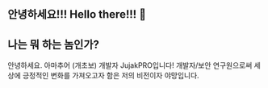 ## 안녕하세요!!! Hello there!!! 👋
## 나는 뭐 하는 놈인가?
안녕하세요. 아마추어 (개초보) 개발자 JujakPRO입니다!
개발자/보안 연구원으로써 세상에 긍정적인 변화를 가져오고자 함은 저의 비전이자 야망입니다.
<!--
## Profile
온양고등학교 제 73회 졸업.
인천대학교 재학 중. (24학번)

주로 다루는 프로그래밍 언어는 다음과 같습니다.
C, C++, Python, Swift, BatchFile

## Project
Reveil (iOS 보안 분석 도구) 한글화 작업
RevengeWare

